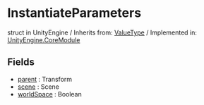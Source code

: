 # InstantiateParameters
struct in UnityEngine
 / Inherits from: <a href="https://docs.unity3d.com/6000.0/Documentation/ScriptReference/ValueType.html">ValueType</a> / Implemented in: <a href="https://docs.unity3d.com/6000.0/Documentation/ScriptReference/UnityEngine.CoreModule.html">UnityEngine.CoreModule</a>

## Fields
- <a href="https://docs.unity3d.com/6000.0/Documentation/ScriptReference/InstantiateParameters-parent.html">parent</a> : Transform
- <a href="https://docs.unity3d.com/6000.0/Documentation/ScriptReference/InstantiateParameters-scene.html">scene</a> : Scene
- <a href="https://docs.unity3d.com/6000.0/Documentation/ScriptReference/InstantiateParameters-worldSpace.html">worldSpace</a> : Boolean
